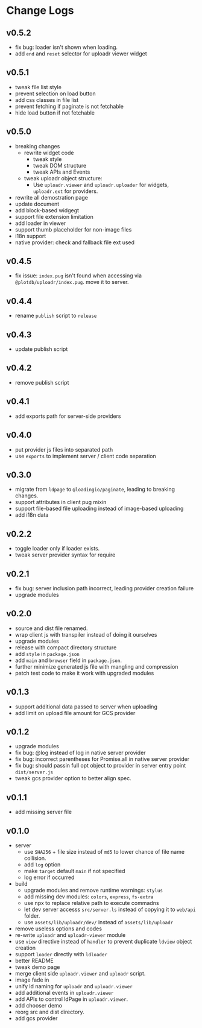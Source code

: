 # Change Logs

## v0.5.2

 - fix bug: loader isn't shown when loading.
 - add `end` and `reset` selector for uploadr viewer widget


## v0.5.1

 - tweak file list style
 - prevent selection on load button
 - add css classes in file list
 - prevent fetching if paginate is not fetchable
 - hide load button if not fetchable


## v0.5.0

 - breaking changes
   - rewrite widget code
     - tweak style
     - tweak DOM structure
     - tweak APIs and Events
   - tweak uploadr object structure:
     - Use `uploadr.viewer` and `uploadr.uploader` for widgets, `uploadr.ext` for providers.
 - rewrite all demostration page
 - update document
 - add block-based widgegt
 - support file extension limitation
 - add loader in viewer
 - support thumb placeholder for non-image files
 - i18n support
 - native provider: check and fallback file ext used


## v0.4.5

 - fix issue: `index.pug` isn't found when accessing via `@plotdb/uploadr/index.pug`. move it to server.


## v0.4.4

 - rename `publish` script to `release`


## v0.4.3

 - update publish script


## v0.4.2

 - remove publish script


## v0.4.1

 - add exports path for server-side providers


## v0.4.0

 - put provider js files into separated path
 - use `exports` to implement server / client code separation


## v0.3.0

 - migrate from `ldpage` to `@loadingio/paginate`, leading to breaking changes.
 - support attributes in client pug mixin
 - support file-based file uploading instead of image-based uploading
 - add i18n data


## v0.2.2

 - toggle loader only if loader exists.
 - tweak server provider syntax for require


## v0.2.1

 - fix bug: server inclusion path incorrect, leading provider creation failure
 - upgrade modules


## v0.2.0

 - source and dist file renamed.
 - wrap client js with transpiler instead of doing it ourselves
 - upgrade modules
 - release with compact directory structure
 - add `style` in `package.json`
 - add `main` and `browser` field in `package.json`.
 - further minimize generated js file with mangling and compression
 - patch test code to make it work with upgraded modules


## v0.1.3

 - support additional data passed to server when uploading
 - add limit on upload file amount for GCS provider


## v0.1.2

 - upgrade modules
 - fix bug: @log instead of log in native server provider
 - fix bug: incorrect parentheses for Promise.all in native server provider
 - fix bug: should passin full opt object to provider in server entry point `dist/server.js`
 - tweak gcs provider option to better align spec.


## v0.1.1

 - add missing server file


## v0.1.0

 - server
   - use `SHA256` + file size instead of `md5` to lower chance of file name collision.
   - add `log` option
   - make `target` default `main` if not specified
   - log error if occurred
 - build
   - upgrade modules and remove runtime warnings: `stylus`
   - add missing dev modules: `colors`, `express`, `fs-extra`
   - use npx to replace relative path to execute commadns
   - let dev server accesss `src/server.ls` instead of copying it to `web/api` folder.
   - use `assets/lib/uploadr/dev/` instead of `assets/lib/uploadr`
 - remove useless options and codes
 - re-write `uploadr` and `uploadr-viewer` module
 - use `view` directive instead of `handler` to prevent duplicate `ldview` object creation
 - support `loader` directly with `ldloader`
 - better README 
 - tweak demo page
 - merge client side `uploadr.viewer` and `uploadr` script.
 - image fade in
 - unify ld naming for `uploadr` and `uploadr.viewer`
 - add additional events in `uploadr.viewer`
 - add APIs to control ldPage in `uploadr.viewer`.
 - add chooser demo
 - reorg src and dist directory.
 - add gcs provider
